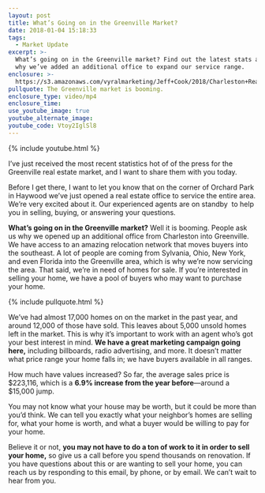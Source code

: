 ```yaml
---
layout: post
title: What’s Going on in the Greenville Market?
date: 2018-01-04 15:18:33
tags:
  - Market Update
excerpt: >-
  What’s going on in the Greenville market? Find out the latest stats as well as
  why we’ve added an additional office to expand our service range.
enclosure: >-
  https://s3.amazonaws.com/vyralmarketing/Jeff+Cook/2018/Charleston+Real+Estate+Agent-+Greenville+Market+Update.mp4
pullquote: The Greenville market is booming.
enclosure_type: video/mp4
enclosure_time:
use_youtube_image: true
youtube_alternate_image:
youtube_code: Vtoy2IglSl8
---
```



{% include youtube.html %}

I’ve just received the most recent statistics hot of of the press for the Greenville real estate market, and I want to share them with you today.

Before I get there, I want to let you know that on the corner of Orchard Park in Haywood we’ve just opened a real estate office to service the entire area. We’re very excited about it. Our experienced agents are on standby &nbsp;to help you in selling, buying, or answering your questions.

**What’s going on in the Greenville market?** Well it is booming. People ask us why we opened up an additional office from Charleston into Greenville. We have access to an amazing relocation network that moves buyers into the southeast. A lot of people are coming from Sylvania, Ohio, New York, and even Florida into the Greenville area, which is why we’re now servicing the area. That said, we’re in need of homes for sale. If you’re interested in selling your home, we have a pool of buyers who may want to purchase your home.

{% include pullquote.html %}

We’ve had almost 17,000 homes on on the market in the past year, and around 12,000 of those have sold. This leaves about 5,000 unsold homes left in the market. This is why it’s important to work with an agent who’s got your best interest in mind. **We have a great marketing campaign going here,** including billboards, radio advertising, and more. It doesn’t matter what price range your home falls in; we have buyers available in all ranges.&nbsp;

How much have values increased? So far, the average sales price is $223,116, which is a **6.9% increase from the year before**—around a $15,000 jump.&nbsp;

You may not know what your house may be worth, but it could be more than you’d think. We can tell you exactly what your neighbor’s homes are selling for, what your home is worth, and what a buyer would be willing to pay for your home.&nbsp;

Believe it or not, **you may not have to do a ton of work to it in order to sell your home,** so give us a call before you spend thousands on renovation. If you have questions about this or are wanting to sell your home, you can reach us by responding to this email, by phone, or by email. We can’t wait to hear from you.
